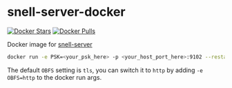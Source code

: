 # snell-server-docker

[![Docker Stars](https://img.shields.io/docker/stars/geekdada/snell-server.svg?style=flat-square)](https://hub.docker.com/r/geekdada/snell-server/)
[![Docker Pulls](https://img.shields.io/docker/pulls/geekdada/snell-server.svg?style=flat-square)](https://hub.docker.com/r/geekdada/snell-server/)

Docker image for [snell-server](https://github.com/surge-networks/snell)

```bash
docker run -e PSK=<your_psk_here> -p <your_host_port_here>:9102 --restart unless-stopped -d geekdada/snell-server:latest
```

The default `OBFS` setting is `tls`, you can switch it to `http` by adding `-e OBFS=http` to the docker run args.